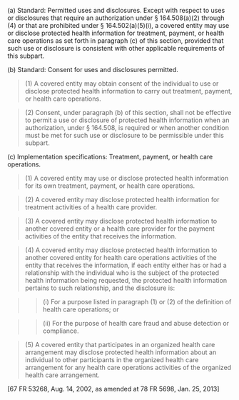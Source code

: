 (a) Standard: Permitted uses and disclosures. Except with respect to uses or disclosures that require an authorization under § 164.508(a)(2) through (4) or that are prohibited under § 164.502(a)(5)(i), a covered entity may use or disclose protected health information for treatment, payment, or health care operations as set forth in paragraph &#40;c) of this section, provided that such use or disclosure is consistent with other applicable requirements of this subpart.

(b) Standard: Consent for uses and disclosures permitted.

> (1) A covered entity may obtain consent of the individual to use or disclose protected health information to carry out treatment, payment, or health care operations.

> (2) Consent, under paragraph (b) of this section, shall not be effective to permit a use or disclosure of protected health information when an authorization, under § 164.508, is required or when another condition must be met for such use or disclosure to be permissible under this subpart.

&#40;c) Implementation specifications: Treatment, payment, or health care operations. 

> (1) A covered entity may use or disclose protected health information for its own treatment, payment, or health care operations.

> (2) A covered entity may disclose protected health information for treatment activities of a health care provider.

> (3) A covered entity may disclose protected health information to another covered entity or a health care provider for the payment activities of the entity that receives the information.

> (4) A covered entity may disclose protected health information to another covered entity for health care operations activities of the entity that receives the information, if each entity either has or had a relationship with the individual who is the subject of the protected health information being requested, the protected health information pertains to such relationship, and the disclosure is:

> > (i) For a purpose listed in paragraph (1) or (2) of the definition of health care operations; or

> > (ii) For the purpose of health care fraud and abuse detection or compliance.

> (5) A covered entity that participates in an organized health care arrangement may disclose protected health information about an individual to other participants in the organized health care arrangement for any health care operations activities of the organized health care arrangement.
 
[67 FR 53268, Aug. 14, 2002, as amended at 78 FR 5698, Jan. 25, 2013]

